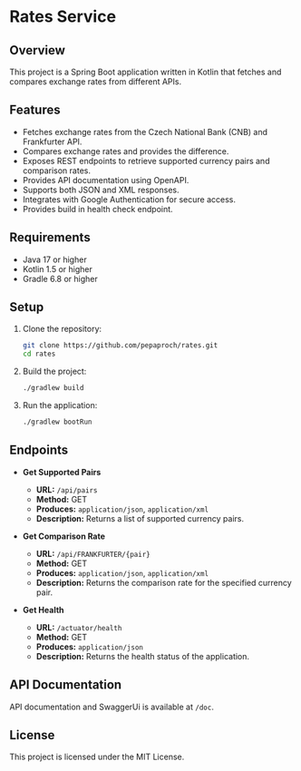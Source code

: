 # Rates Service

## Overview
This project is a Spring Boot application written in Kotlin that fetches and compares exchange rates from different APIs.

## Features
- Fetches exchange rates from the Czech National Bank (CNB) and Frankfurter API.
- Compares exchange rates and provides the difference.
- Exposes REST endpoints to retrieve supported currency pairs and comparison rates.
- Provides API documentation using OpenAPI.
- Supports both JSON and XML responses.
- Integrates with Google Authentication for secure access.
- Provides build in health check endpoint.

## Requirements
- Java 17 or higher
- Kotlin 1.5 or higher
- Gradle 6.8 or higher

## Setup
1. Clone the repository:
   ```sh
   git clone https://github.com/pepaproch/rates.git
   cd rates
   ```

2. Build the project:
   ```sh
   ./gradlew build
   ```

3. Run the application:
   ```sh
   ./gradlew bootRun
   ```

## Endpoints
- **Get Supported Pairs**
    - **URL:** `/api/pairs`
    - **Method:** GET
    - **Produces:** `application/json`, `application/xml`
    - **Description:** Returns a list of supported currency pairs.

- **Get Comparison Rate**
    - **URL:** `/api/FRANKFURTER/{pair}`
    - **Method:** GET
    - **Produces:** `application/json`, `application/xml`
    - **Description:** Returns the comparison rate for the specified currency pair.


- **Get Health**
    - **URL:** `/actuator/health`
    - **Method:** GET
    - **Produces:** `application/json`
    - **Description:** Returns the health status of the application.


## API Documentation
API documentation and SwaggerUi is available at `/doc`.

## License
This project is licensed under the MIT License.